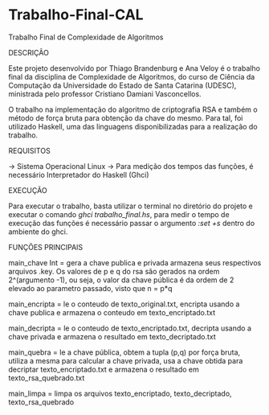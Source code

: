 # Trabalho-Final-CAL
 Trabalho Final de Complexidade de Algoritmos

DESCRIÇÃO

Este projeto desenvolvido por Thiago Brandenburg e Ana Veloy é o trabalho final da disciplina de Complexidade de Algoritmos, do curso de Ciência da Computação da Universidade do Estado de Santa Catarina (UDESC), ministrada pelo professor Cristiano Damiani Vasconcellos.

O trabalho na implementação do algoritmo de criptografia RSA e também o método de força bruta para obtenção da chave do mesmo. Para tal, foi utilizado Haskell, uma das linguagens disponibilizadas para a realização do trabalho.

REQUISITOS

-> Sistema Operacional Linux
-> Para medição dos tempos das funções, é necessário Interpretador do Haskell (Ghci)

EXECUÇÃO

Para executar o trabalho, basta utilizar o terminal no diretório do projeto e executar o comando *ghci trabalho_final.hs*, para medir o tempo de execução das funções é necessário passar o argumento *:set +s* dentro do ambiente do ghci.

FUNÇÕES PRINCIPAIS

main_chave Int = gera a chave publica e privada armazena seus respectivos arquivos .key. Os valores de p e q do rsa são gerados na ordem 2^(argumento -1), ou seja, o valor da chave pública é da ordem de 2 elevado ao parametro passado, visto que n = p*q

main_encripta = le o conteudo de texto_original.txt, encripta usando a chave publica e armazena o conteudo em texto_encriptado.txt

main_decripta = le o conteudo de texto_encriptado.txt, decripta usando a chave privada e armazena o resultado em texto_decriptado.txt

main_quebra = le a chave pública, obtem a tupla (p,q) por força bruta, utiliza a mesma para calcular a chave privada, usa a chave obtida para decriptar texto_encriptado.txt e armazena o resultado em texto_rsa_quebrado.txt

main_limpa = limpa os arquivos texto_encriptado, texto_decriptado, texto_rsa_quebrado
